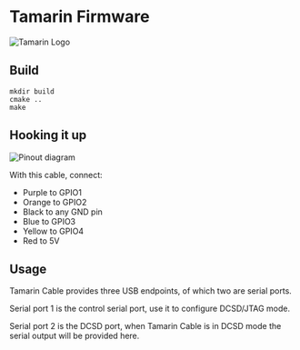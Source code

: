# Tamarin Firmware
![Tamarin Logo](https://github.com/stacksmashing/tamarin-firmware/blob/main/media/tamarin-logo-300.png?raw=true)

## Build

```
mkdir build
cmake ..
make
```

## Hooking it up

![Pinout diagram](https://github.com/stacksmashing/tamarin-firmware/blob/main/media/pinout.png?raw=true)

With this cable, connect: 

- Purple to GPIO1
- Orange to GPIO2
- Black to any GND pin
- Blue to GPIO3
- Yellow to GPIO4
- Red to 5V

## Usage

Tamarin Cable provides three USB endpoints, of which two are serial ports.

Serial port 1 is the control serial port, use it to configure DCSD/JTAG mode.

Serial port 2 is the DCSD port, when Tamarin Cable is in DCSD mode the serial output will be provided here.
